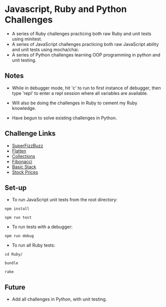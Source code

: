 # Javascript, Ruby and Python Challenges

- A series of Ruby challenges practicing both raw Ruby and unit tests using minitest.
- A series of JavaScript challenges practicing both raw JavaScript ability and unit tests using mocha/chai.
- A series of Python challenges learning OOP programming in python and unit testing.

## Notes
- While in debugger mode, hit 'c' to run to first instance of debugger, then type 'repl' to enter a repl session where all variables are available.

- Will also be doing the challenges in Ruby to cement my Ruby knowledge.

- Have begun to solve existing challenges in Python.

## Challenge Links

  - [SuperFizzBuzz](http://backend.turing.io/module1/student_homework/super_fizz)
  - [Flatten](https://github.com/turingschool/challenges/blob/master/flatten.markdown)
  - [Collections](https://github.com/turingschool/challenges/blob/master/collections.markdown)
  - [Fibonacci](https://github.com/turingschool/challenges/blob/master/fibber.markdown)
  - [Basic Stack](https://github.com/turingschool/challenges/blob/master/basic_stack.markdown)
  - [Stock Prices](https://gist.github.com/Dpalazzari/3cbb2f16a27759ceb662f5b2b7a0dc1c)
  
## Set-up

- To run JavaScript unit tests from the root directory:

```
npm install
```
```
npm run test
```
- To run tests with a debugger:
```
npm run debug
```

- To run all Ruby tests:
```
cd Ruby/
```
```
bundle
```
```
rake
```

## Future

- Add all challenges in Python, with unit testing.

